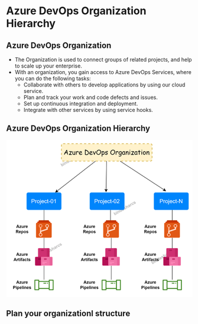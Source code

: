 # Azure DevOps Organization Hierarchy

## Azure DevOps Organization

- The Organization is used to connect groups of related projects, and help to scale up your enterprise.
- With an organization, you gain access to Azure DevOps Services, where you can do the following tasks:
  - Collaborate with others to develop applications by using our cloud service.
  - Plan and track your work and code defects and issues.
  - Set up continuous integration and deployment.
  - Integrate with other services by using service hooks.

## Azure DevOps Organization Hierarchy

![azure-devops-hierarchy](images/az-devops-org-hierarchy.png)

## Plan your organizationl structure
